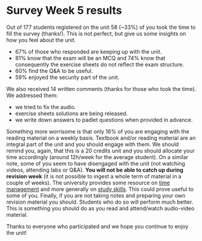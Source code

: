 # Survey Week 5 results

Out of 177 students registered on the unit 58 (~33%) of you took the time to
fill the survey (thanks!). This is not perfect, but give us
some insights on how you feel about the unit.

* 67% of those who responded are keeping up with the unit.
* 81% know that the exam will be an MCQ and 74% know that consequently the exercise sheets do not reflect the exam structure.
* 60% find the Q&A to be useful.
* 59% enjoyed the security part of the unit.

We also received 14 written comments (thanks for those who took the time). We
addressed them:
* we tried to fix the audio.
* exercise sheets solutions are being released.
* we write down answers to padlet questions when provided in advance.

Something more worrisome is that only 16% of you are engaging with the reading material on a weekly basis.
Textbook and/or reading material are an integral part of the unit and you should engage with them.
We should remind you, again, that this is a 20 credits unit and you should allocate your time accordingly (around 12h/week for the average student).
On a similar note, some of you seem to have disengaged with the unit (not watching videos, attending labs or Q&A).
**You will not be able to catch up during revision week** (it is not possible to ingest a whole term of material in a couple of weeks).
The university provides some resource on [time management](https://www.ole.bris.ac.uk/bbcswebdav/courses/Study_Skills/time-management/index.html)
and more generally on [study skills](https://www.bristol.ac.uk/students/your-studies/study-support/study-skills/). This could prove
useful to some of you.
Finally, if you are not taking notes and preparing your own revision material you should. Students who do so will perform much better.
This is something you should do as you read and attend/watch audio-video material.

Thanks to everyone who participated and we hope you continue to enjoy the unit!
